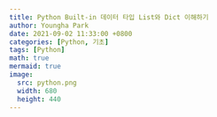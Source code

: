 ```yaml
---
title: Python Built-in 데이터 타입 List와 Dict 이해하기
author: Youngha Park
date: 2021-09-02 11:33:00 +0800
categories: [Python, 기초]
tags: [Python]
math: true
mermaid: true
image:
  src: python.png
  width: 680
  height: 440
---
```


